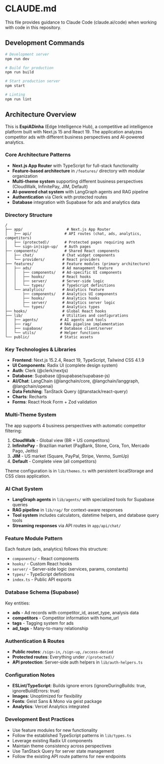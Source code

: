 # CLAUDE.md

This file provides guidance to Claude Code (claude.ai/code) when working with code in this repository.

## Development Commands

```bash
# Development server
npm run dev

# Build for production
npm run build

# Start production server
npm start

# Linting
npm run lint
```

## Architecture Overview

This is **EspiADinha** (Edge Intelligence Hub), a competitive ad intelligence platform built with Next.js 15 and React 19. The application analyzes competitor ads with different business perspectives and AI-powered analytics.

### Core Architecture Patterns

- **Next.js App Router** with TypeScript for full-stack functionality
- **Feature-based architecture** in `/features/` directory with modular organization
- **Multi-theme system** supporting different business perspectives (CloudWalk, InfinitePay, JIM, Default)
- **AI-powered chat system** with LangGraph agents and RAG pipeline
- **Authentication** via Clerk with protected routes
- **Database** integration with Supabase for ads and analytics data

### Directory Structure

```
/
├── app/                    # Next.js App Router
│   ├── api/               # API routes (chat, ads, analytics, competitors)
│   ├── (protected)/       # Protected pages requiring auth
│   └── sign-in|sign-up/   # Auth pages
├── components/            # Shared React components
│   ├── chat/             # Chat widget components
│   └── providers/        # React providers
├── features/             # Feature modules (primary architecture)
│   ├── ads/              # Ad management feature
│   │   ├── components/   # Ad-specific UI components
│   │   ├── hooks/        # React hooks
│   │   ├── server/       # Server-side logic
│   │   └── types/        # TypeScript definitions
│   └── analytics/        # Analytics feature
│       ├── components/   # Analytics UI components
│       ├── hooks/        # Analytics hooks
│       ├── server/       # Analytics server logic
│       └── types/        # Analytics types
├── hooks/                # Global React hooks
├── lib/                  # Utilities and configurations
│   ├── agents/          # AI agents and tools
│   ├── rag/             # RAG pipeline implementation
│   ├── supabase/        # Database client/server
│   └── utils/           # Helper functions
└── public/              # Static assets
```

### Key Technologies & Libraries

- **Frontend**: Next.js 15.2.4, React 19, TypeScript, Tailwind CSS 4.1.9
- **UI Components**: Radix UI (complete design system)
- **Auth**: Clerk (@clerk/nextjs)
- **Database**: Supabase (@supabase/supabase-js)
- **AI/Chat**: LangChain (@langchain/core, @langchain/langgraph, @langchain/openai)
- **Data Fetching**: TanStack Query (@tanstack/react-query)
- **Charts**: Recharts
- **Forms**: React Hook Form + Zod validation

### Multi-Theme System

The app supports 4 business perspectives with automatic competitor filtering:

1. **CloudWalk** - Global view (BR + US competitors)
2. **InfinitePay** - Brazilian market (PagBank, Stone, Cora, Ton, Mercado Pago, Jeitto)
3. **JIM** - US market (Square, PayPal, Stripe, Venmo, SumUp)
4. **Default** - Complete view (all competitors)

Theme configuration is in `lib/themes.ts` with persistent localStorage and CSS class application.

### AI Chat System

- **LangGraph agents** in `lib/agents/` with specialized tools for Supabase queries
- **RAG pipeline** in `lib/rag/` for context-aware responses
- **Tool system** includes calculators, datetime helpers, and database query tools
- **Streaming responses** via API routes in `app/api/chat/`

### Feature Module Pattern

Each feature (ads, analytics) follows this structure:
- `components/` - React components
- `hooks/` - Custom React hooks
- `server/` - Server-side logic (services, params, constants)
- `types/` - TypeScript definitions
- `index.ts` - Public API exports

### Database Schema (Supabase)

Key entities:
- **ads** - Ad records with competitor_id, asset_type, analysis data
- **competitors** - Competitor information with home_url
- **tags** - Tagging system for ads
- **ad_tags** - Many-to-many relationship

### Authentication & Routes

- **Public routes**: `/sign-in`, `/sign-up`, `/access-denied`
- **Protected routes**: Everything under `/(protected)/`
- **API protection**: Server-side auth helpers in `lib/auth-helpers.ts`

### Configuration Notes

- **ESLint/TypeScript**: Builds ignore errors (ignoreDuringBuilds: true, ignoreBuildErrors: true)
- **Images**: Unoptimized for flexibility
- **Fonts**: Geist Sans & Mono via geist package
- **Analytics**: Vercel Analytics integrated

### Development Best Practices

- Use feature modules for new functionality
- Follow the established TypeScript patterns in `lib/types.ts`
- Leverage existing Radix UI components
- Maintain theme consistency across perspectives
- Use TanStack Query for server state management
- Follow the existing API route patterns for new endpoints